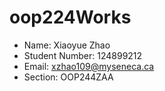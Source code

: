 # oop224Works
- Name: Xiaoyue Zhao
- Student Number: 124899212
- Email: xzhao109@myseneca.ca
- Section: OOP244ZAA